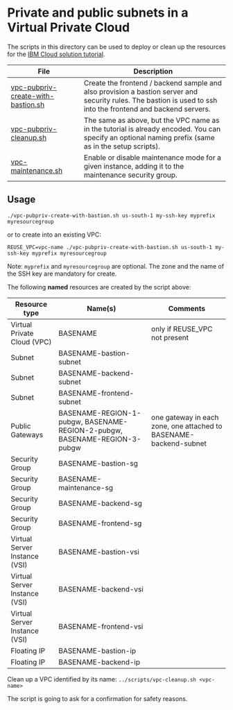 # Private and public subnets in a Virtual Private Cloud

The scripts in this directory can be used to deploy or clean up the resources for the [IBM Cloud solution tutorial](https://cloud.ibm.com/docs/tutorials?topic=solution-tutorials-vpc-public-app-private-backend#vpc-public-app-private-backend).

| File | Description |
| ---- | ----------- |
| [vpc-pubpriv-create-with-bastion.sh](vpc-pubpriv-create-with-bastion.sh) | Create the frontend / backend sample and also provision a bastion server and security rules. The bastion is used to ssh into the frontend and backend servers. |
| [vpc-pubpriv-cleanup.sh](vpc-pubpriv-cleanup.sh) | The same as above, but the VPC name as in the tutorial is already encoded. You can specify an optional naming prefix (same as in the setup scripts). |
| [vpc-maintenance.sh](vpc-maintenance.sh) | Enable or disable maintenance mode for a given instance, adding it to the maintenance security group. |

## Usage

`./vpc-pubpriv-create-with-bastion.sh us-south-1 my-ssh-key myprefix myresourcegroup`

or to create into an existing VPC:

`REUSE_VPC=vpc-name ./vpc-pubpriv-create-with-bastion.sh us-south-1 my-ssh-key myprefix myresourcegroup`

Note: `myprefix` and `myresourcegroup` are optional. The zone and the name of the SSH key are mandatory for create.

The following **named** resources are created by the script above:

| Resource type| Name(s) | Comments |
|--------------|------|----------|
| Virtual Private Cloud (VPC) | BASENAME | only if REUSE_VPC not present |
| Subnet | BASENAME-bastion-subnet|  |
| Subnet | BASENAME-backend-subnet| |
| Subnet | BASENAME-frontend-subnet| |
| Public Gateways | BASENAME-REGION-1-pubgw, BASENAME-REGION-2-pubgw, BASENAME-REGION-3-pubgw | one gateway in each zone,   one attached to BASENAME-backend-subnet |
| Security Group | BASENAME-bastion-sg | |
| Security Group | BASENAME-maintenance-sg | |
| Security Group | BASENAME-backend-sg | |
| Security Group | BASENAME-frontend-sg | |
| Virtual Server Instance (VSI) | BASENAME-bastion-vsi | |
| Virtual Server Instance (VSI) | BASENAME-backend-vsi | |
| Virtual Server Instance (VSI) | BASENAME-frontend-vsi | |
| Floating IP | BASENAME-bastion-ip | |
| Floating IP | BASENAME-backend-ip | |


Clean up a VPC identified by its name:
`../scripts/vpc-cleanup.sh <vpc-name>`

The script is going to ask for a confirmation for safety reasons.
